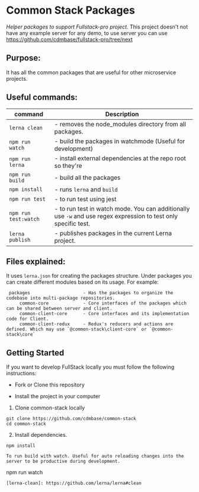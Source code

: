 # Common Stack Packages

*Helper packages to support Fullstack-pro project.* This project doesn't not have any example server for any demo, to use server you can use https://github.com/cdmbase/fullstack-pro/tree/next

Purpose: 
---
It has all the common packages that are useful for other microservice projects. 

Useful commands:
---
|command|Description|
|--------------------------|-----------|    
|`lerna clean`|                 - removes the node_modules directory from all packages. |
|`npm run watch`|               - build the packages in watchmode (Useful for development)|
|`npm run lerna`|               - install external dependencies at the repo root so they're |`lable to all packages.|
|`npm run build`|               - build all the packages|
|`npm install`|                - runs `lerna` and `build`|
|`npm run test`|                - to run test using jest
|`npm run test:watch`|          - to run test in watch mode. You can additionally use `-w` and use regex expression to test only specific test.
|`lerna publish`|               - publishes packages in the current Lerna project. |

Files explained:
---    
It uses `lerna.json` for creating the packages structure. Under packages you can create different modules based on its usage. For example:

     packages                    - Has the packages to organize the codebase into multi-package repositories.
         common-core             - Core interfaces of the packages which can be shared between server and client.
         common-client-core      - Core interfaces and its implementation code for Client.
         common-client-redux     - Redux's reducers and actions are defined. Which may use `@common-stack\client-core` or `@common-stack\core`    

## Getting Started

If you want to develop FullStack locally you must follow the following instructions:

* Fork or Clone this repository

* Install the project in your computer
1. Clone common-stack locally
```
git clone https://github.com/cdmbase/common-stack
cd common-stack
```
2. Install dependencies.
```
npm install

To run build with watch. Useful for auto reloading changes into the server to be productive during development.
```
npm run watch
```
[lerna-clean]: https://github.com/lerna/lerna#clean


